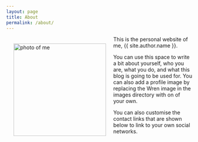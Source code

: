 ```yaml
---
layout: page
title: About
permalink: /about/
---
```


<div id="id-picture">
  <img src="{{site.url}}/images/profile.jpg" alt="photo of me" style="float:left; padding:20px; height:250px; width:250px;">
</div>

This is the personal website of me, {{ site.author.name }}.

You can use this space to write a bit about yourself, who you are, what you
do, and what this blog is going to be used for. You can also add a profile
image by replacing the Wren image in the images directory with on of your
own.

You can also customise the contact links that are shown below to link to your
own social networks.
